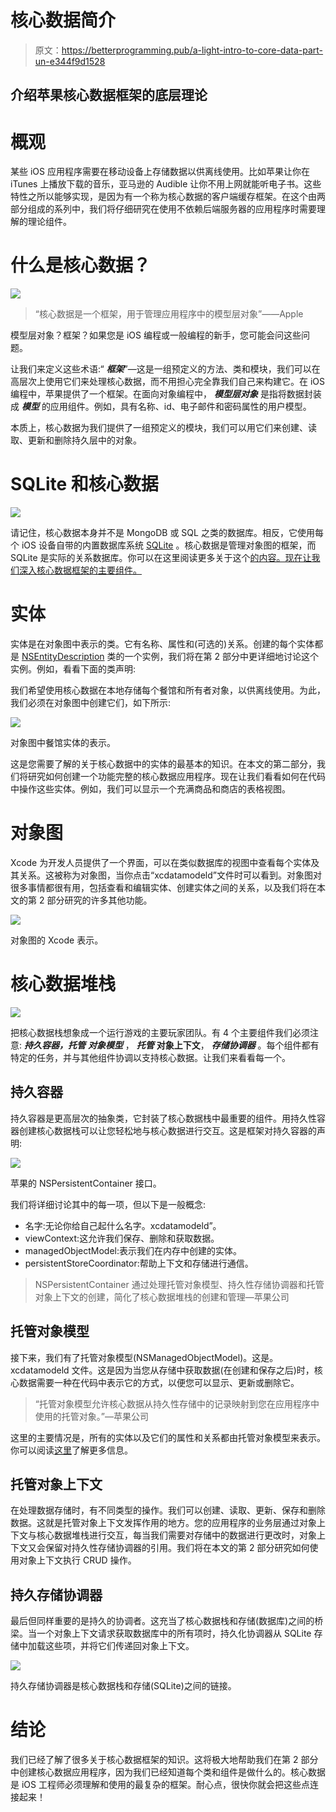 # 核心数据简介

> 原文：<https://betterprogramming.pub/a-light-intro-to-core-data-part-un-e344f9d1528>

## 介绍苹果核心数据框架的底层理论

# 概观

某些 iOS 应用程序需要在移动设备上存储数据以供离线使用。比如苹果让你在 iTunes 上播放下载的音乐，亚马逊的 Audible 让你不用上网就能听电子书。这些特性之所以能够实现，是因为有一个称为核心数据的客户端缓存框架。在这个由两部分组成的系列中，我们将仔细研究在使用不依赖后端服务器的应用程序时需要理解的理论组件。

# 什么是核心数据？

![](img/ad16f8a23f508043b2406e8d0fff97f9.png)

> “核心数据是一个框架，用于管理应用程序中的模型层对象”——Apple

模型层对象？框架？如果您是 iOS 编程或一般编程的新手，您可能会问这些问题。

让我们来定义这些术语:“ ***框架***”—这是一组预定义的方法、类和模块，我们可以在高层次上使用它们来处理核心数据，而不用担心完全靠我们自己来构建它。在 iOS 编程中，苹果提供了一个框架。在面向对象编程中， ***模型层对象*** 是指将数据封装成 ***模型*** 的应用组件。例如，具有名称、id、电子邮件和密码属性的用户模型。

本质上，核心数据为我们提供了一组预定义的模块，我们可以用它们来创建、读取、更新和删除持久层中的对象。

# SQLite 和核心数据

![](img/a085c707c271c44bf2c0c6da437f2ed9.png)

请记住，核心数据本身并不是 MongoDB 或 SQL 之类的数据库。相反，它使用每个 iOS 设备自带的内置数据库系统 [SQLite](https://www.sqlite.org/index.html) 。核心数据是管理对象图的框架，而 SQLite 是实际的关系数据库。你可以在这里阅读更多关于这个[的内容。现在让我们深入核心数据框架的主要组件。](https://cocoacasts.com/what-is-the-difference-between-core-data-and-sqlite/)

# 实体

实体是在对象图中表示的类。它有名称、属性和(可选的)关系。创建的每个实体都是 [NSEntityDescription](https://developer.apple.com/documentation/coredata/nsentitydescription) 类的一个实例，我们将在第 2 部分中更详细地讨论这个实例。例如，看看下面的类声明:

我们希望使用核心数据在本地存储每个餐馆和所有者对象，以供离线使用。为此，我们必须在对象图中创建它们，如下所示:

![](img/7a18cc26f90cc29f4138107c4fe94e37.png)

对象图中餐馆实体的表示。

这是您需要了解的关于核心数据中的实体的最基本的知识。在本文的第二部分，我们将研究如何创建一个功能完整的核心数据应用程序。现在让我们看看如何在代码中操作这些实体。例如，我们可以显示一个充满商品和商店的表格视图。

# 对象图

Xcode 为开发人员提供了一个界面，可以在类似数据库的视图中查看每个实体及其关系。这被称为对象图，当你点击“xcdatamodeld”文件时可以看到。对象图对很多事情都很有用，包括查看和编辑实体、创建实体之间的关系，以及我们将在本文的第 2 部分研究的许多其他功能。

![](img/e5dcd63772f93866df926eefbf48dfe6.png)

对象图的 Xcode 表示。

# 核心数据堆栈

![](img/b27f0b8e0e9067491cf9a2c8882f4119.png)

把核心数据栈想象成一个运行游戏的主要玩家团队。有 4 个主要组件我们必须注意: ***持久容器，托管*** ***对象模型*** ， ***托管*** **对象上下文**， ***存储协调器*** 。每个组件都有特定的任务，并与其他组件协调以支持核心数据。让我们来看看每一个。

## 持久容器

持久容器是更高层次的抽象类，它封装了核心数据栈中最重要的组件。用持久性容器创建核心数据栈可以让您轻松地与核心数据进行交互。这是框架对持久容器的声明:

![](img/35303a4b05f06807553a5c18c446e5d7.png)

苹果的 NSPersistentContainer 接口。

我们将详细讨论其中的每一项，但以下是一般概念:

*   名字:无论你给自己起什么名字。xcdatamodeld”。
*   viewContext:这允许我们保存、删除和获取数据。
*   managedObjectModel:表示我们在内存中创建的实体。
*   persistentStoreCoordinator:帮助上下文和存储进行通信。

> NSPersistentContainer 通过处理托管对象模型、持久性存储协调器和托管对象上下文的创建，简化了核心数据堆栈的创建和管理—苹果公司

## 托管对象模型

接下来，我们有了托管对象模型(NSManagedObjectModel)。这是。xcdatamodeld 文件。这是因为当您从存储中获取数据(在创建和保存之后)时，核心数据需要一种在代码中表示它的方式，以便您可以显示、更新或删除它。

> “托管对象模型允许核心数据从持久性存储中的记录映射到您在应用程序中使用的托管对象。”—苹果公司

这里的主要情况是，所有的实体以及它们的属性和关系都由托管对象模型来表示。你可以阅读[这里](https://developer.apple.com/documentation/coredata/nsmanagedobjectmodel)了解更多信息。

## 托管对象上下文

在处理数据存储时，有不同类型的操作。我们可以创建、读取、更新、保存和删除数据。这就是托管对象上下文发挥作用的地方。您的应用程序的业务层通过对象上下文与核心数据堆栈进行交互，每当我们需要对存储中的数据进行更改时，对象上下文又会保留对持久性存储协调器的引用。我们将在本文的第 2 部分研究如何使用对象上下文执行 CRUD 操作。

## 持久存储协调器

最后但同样重要的是持久的协调者。这充当了核心数据栈和存储(数据库)之间的桥梁。当一个对象上下文请求获取数据库中的所有项时，持久化协调器从 SQLite 存储中加载这些项，并将它们传递回对象上下文。

![](img/76add6dd7ac1cb8990cc1e8a5e32848d.png)

持久存储协调器是核心数据栈和存储(SQLite)之间的链接。

# 结论

我们已经了解了很多关于核心数据框架的知识。这将极大地帮助我们在第 2 部分中创建核心数据应用程序，因为我们已经知道每个类和组件是做什么的。核心数据是 iOS 工程师必须理解和使用的最复杂的框架。耐心点，很快你就会把这些点连接起来！